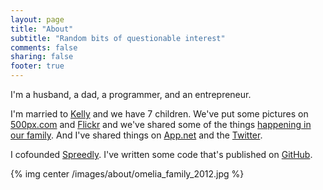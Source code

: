 ```yaml
---
layout: page
title: "About"
subtitle: "Random bits of questionable interest"
comments: false
sharing: false
footer: true
---
```

I'm a husband, a dad, a programmer, and an entrepreneur.

I'm married to [Kelly](http://kellyomelia.com) and we have 7 children.  We've put some pictures on [500px.com](http://500px.com/duff) and
[Flickr](http://www.flickr.com/photos/omelia/) and we've shared some of the things [happening in our family](http://ramble.omelia.org).  And I've shared things on [App.net](https://alpha.app.net/duff) and the [Twitter](http://twitter.com/duffomelia).

I cofounded [Spreedly](http://spreedly.com).  I've written some code that's published on [GitHub](http://github.com/duff).

{% img center /images/about/omelia_family_2012.jpg %}

